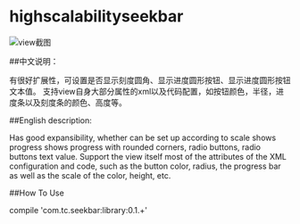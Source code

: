 # highscalabilityseekbar

![view截图](https://github.com/389273716/highscalabilityseekbar/blob/master/app/src/main/res/mipmap-mdpi/demo.jpg)

##中文说明：

有很好扩展性，可设置是否显示刻度圆角、显示进度圆形按钮、显示进度圆形按钮文本值。
支持view自身大部分属性的xml以及代码配置，如按钮颜色，半径，进度条以及刻度条的颜色、高度等。


##English description:

Has good expansibility, whether can be set up according to scale shows progress shows progress with rounded corners, radio buttons, radio buttons text value.
Support the view itself most of the attributes of the XML configuration and code, such as the button color, radius, the progress bar as well as the scale of the color, height, etc.

##How To Use

compile 'com.tc.seekbar:library:0.1.+'
